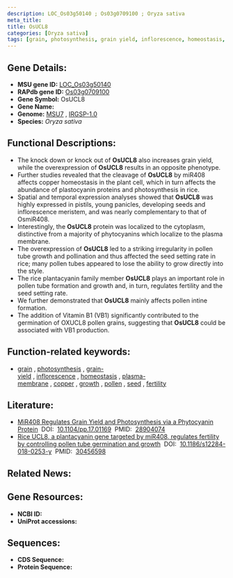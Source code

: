 ```yaml
---
description: LOC_Os03g50140 ; Os03g0709100 ; Oryza sativa
meta_title:
title: OsUCL8
categories: [Oryza sativa]
tags: [grain, photosynthesis, grain yield, inflorescence, homeostasis, plasma membrane, copper, growth, pollen, seed, fertility]
---
```


## Gene Details:
- **MSU gene ID:** [LOC_Os03g50140](http://rice.uga.edu/cgi-bin/ORF_infopage.cgi?orf=LOC_Os03g50140)  
- **RAPdb gene ID:** [Os03g0709100](https://rapdb.dna.affrc.go.jp/locus/?name=Os03g0709100)  
- **Gene Symbol:** OsUCL8
- **Gene Name:**
- **Genome:**  [MSU7](http://rice.uga.edu/)&nbsp;,&nbsp;[IRGSP-1.0](https://rapdb.dna.affrc.go.jp/download/irgsp1.html)
- **Species:** *Oryza sativa*

## Functional Descriptions:
   - The knock down or knock out of **OsUCL8** also increases grain yield, while the overexpression of **OsUCL8** results in an opposite phenotype.
   - Further studies revealed that the cleavage of **OsUCL8** by miR408 affects copper homeostasis in the plant cell, which in turn affects the abundance of plastocyanin proteins and photosynthesis in rice.
   - Spatial and temporal expression analyses showed that **OsUCL8** was highly expressed in pistils, young panicles, developing seeds and inflorescence meristem, and was nearly complementary to that of OsmiR408.
   - Interestingly, the **OsUCL8** protein was localized to the cytoplasm, distinctive from a majority of phytocyanins which localize to the plasma membrane.
   - The overexpression of **OsUCL8** led to a striking irregularity in pollen tube growth and pollination and thus affected the seed setting rate in rice; many pollen tubes appeared to lose the ability to grow directly into the style.
   - The rice plantacyanin family member **OsUCL8** plays an important role in pollen tube formation and growth and, in turn, regulates fertility and the seed setting rate.
   - We further demonstrated that **OsUCL8** mainly affects pollen intine formation.
   - The addition of Vitamin B1 (VB1) significantly contributed to the germination of OXUCL8 pollen grains, suggesting that **OsUCL8** could be associated with VB1 production.

## Function-related keywords:
   - [grain](/tags/grain/)&nbsp;,&nbsp;[photosynthesis](/tags/photosynthesis/)&nbsp;,&nbsp;[grain-yield](/tags/grain-yield/)&nbsp;,&nbsp;[inflorescence](/tags/inflorescence/)&nbsp;,&nbsp;[homeostasis](/tags/homeostasis/)&nbsp;,&nbsp;[plasma-membrane](/tags/plasma-membrane/)&nbsp;,&nbsp;[copper](/tags/copper/)&nbsp;,&nbsp;[growth](/tags/growth/)&nbsp;,&nbsp;[pollen](/tags/pollen/)&nbsp;,&nbsp;[seed](/tags/seed/)&nbsp;,&nbsp;[fertility](/tags/fertility/)

## Literature:
   - [MiR408 Regulates Grain Yield and Photosynthesis via a Phytocyanin Protein](https://www.doi.org/10.1104/pp.17.01169)&nbsp;&nbsp;DOI:&nbsp;&nbsp;[10.1104/pp.17.01169](https://www.doi.org/10.1104/pp.17.01169)&nbsp;&nbsp;PMID:&nbsp;&nbsp;[28904074](https://pubmed.ncbi.nlm.nih.gov/28904074/)
   - [Rice UCL8, a plantacyanin gene targeted by miR408, regulates fertility by controlling pollen tube germination and growth](https://www.doi.org/10.1186/s12284-018-0253-y)&nbsp;&nbsp;DOI:&nbsp;&nbsp;[10.1186/s12284-018-0253-y](https://www.doi.org/10.1186/s12284-018-0253-y)&nbsp;&nbsp;PMID:&nbsp;&nbsp;[30456598](https://pubmed.ncbi.nlm.nih.gov/30456598/)

## Related News:

## Gene Resources:
- **NCBI ID:**  []()
- **UniProt accessions:** [](https://www.uniprot.org/uniprotkb//entry)

## Sequences:
- **CDS Sequence:**
- **Protein Sequence:**
